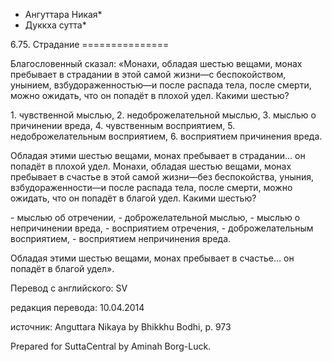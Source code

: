 * Ангуттара Никая*
* Дуккха сутта*

6\.75\. Страдание
\=\=\=\=\=\=\=\=\=\=\=\=\=\=\=

Благословенный сказал: «Монахи, обладая шестью вещами, монах пребывает в страдании в этой самой жизни—с беспокойством, унынием, взбудораженностью—и после распада тела, после смерти, можно ожидать, что он попадёт в плохой удел\. Какими шестью?

1\. чувственной мыслью,
2\. недоброжелательной мыслью,
3\. мыслью о причинении вреда,
4\. чувственным восприятием,
5\. недоброжелательным восприятием,
6\. восприятием причинения вреда\.

Обладая этими шестью вещами, монах пребывает в страдании… он попадёт в плохой удел\. Монахи, обладая шестью вещами, монах пребывает в счастье в этой самой жизни—без беспокойства, уныния, взбудораженности—и после распада тела, после смерти, можно ожидать, что он попадёт в благой удел\. Какими шестью?

\- мыслью об отречении,
\- доброжелательной мыслью,
\- мыслью о непричинении вреда,
\- восприятием отречения,
\- доброжелательным восприятием,
\- восприятием непричинения вреда\.

Обладая этими шестью вещами, монах пребывает в счастье… он попадёт в благой удел»\.

Перевод с английского: SV

редакция перевода: 10\.04\.2014

источник: Anguttara Nikaya by Bhikkhu Bodhi, p\. 973

Prepared for SuttaCentral by Aminah Borg\-Luck\.